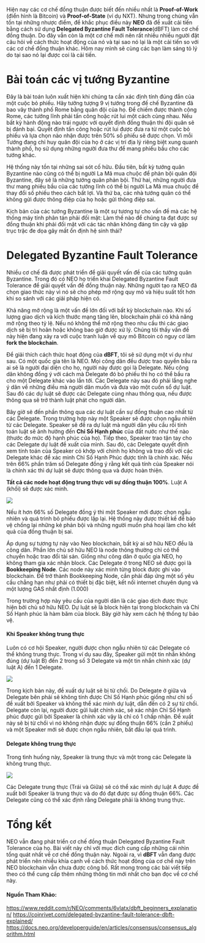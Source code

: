 Hiện nay các cơ chế đồng thuận được biết đến nhiều nhất là **Proof-of-Work** (điển hình là Bitcoin) và **Proof-of-State** (ví dụ NXT). Nhưng trong chúng vẫn tồn tại những nhược điểm, để khắc phục  điều này **NEO** đã đề xuất cải tiến bằng cách sử dụng **Delegated Byzantine Fault Tolerance**(dBFT) làm cơ chế đồng thuận. Do đây vẫn còn là một cơ chế mới nên rất nhiều nhiều người đặt câu hỏi về cách thức hoạt động của nó và tại sao nó lại là một cải tiến so với các cơ chế đồng thuận khác. Hôm nay mình sẽ cùng các bạn làm sáng tỏ lý do tại sao nó lại được coi là cải tiến.

# Bài toán các vị tướng Byzantine
Đây là bài toán luôn xuất hiện khi chúng ta cần xác định tính đúng đắn của một cuộc bỏ phiếu. Hãy tưởng tượng 9 vị tướng trong đế chế Byzantine đã bao vây thành phố Rome bằng quân đội của họ. Để chiếm được thành công Rome, các tướng lĩnh phải tấn công hoặc rút lui một cách cùng nhau. Nếu bất kỳ hành động nào trái ngược với quyết định đồng thuận thì đội quân sẽ bị đánh bại. Quyết định tấn công hoặc rút lui được đưa ra từ một cuộc bỏ phiếu và lựa chọn nào nhận được trên 50% số phiếu sẽ được chọn. Vì mỗi Tướng đang chỉ huy quân đội của họ ở các vị trí địa lý riêng biệt xung quanh thành phố, họ sử dụng những người đưa thư để mang phiếu bầu cho các tướng khác.

Hệ thống này tồn tại những sai sót cố hữu. Đầu tiên, bất kỳ tướng quân Byzantine nào cũng có thể bị người La Mã mua chuộc để phản bội quân đội Byzantine, đây sẽ là những tướng quân phản bội. Thứ hai, những người đưa thư mang phiếu bầu của các tướng lĩnh có thể bị người La Mã mua chuộc để thay đổi số phiếu theo cách bất lợi. Và thứ ba, các nhà tướng quân có thể không gửi được thông điệp của họ hoặc gửi thông điệp sai.

Kịch bản của các tướng Byzantine là một sự tương tự cho vấn đề mà các hệ thống máy tính phân tán phải đối mặt: Làm thế nào để chúng ta đạt được sự đồng thuận khi phải đối mặt với các tác nhân không đáng tin cậy và gặp trục trặc đe dọa gây mất ổn định hệ sinh thái?

# Delegated Byzantine Fault Tolerance
Nhiều cơ chế đã được phát triển để giải quyết vấn đề của các tướng quân Byzantine. Trong đó có NEO họ triển khai Delegated Byzantine Fault Tolerance để giải quyết vấn đề đồng thuận này. Những người tạo ra NEO đã chọn giao thức này vì nó sẽ cho phép mở rộng quy mô và hiệu suất tốt hơn khi so sánh với các giải pháp hiện có.

Khả năng mở rộng là một vấn đề lớn đối với bất kỳ blockchain nào. Khi số lượng giao dịch và kích thước mạng tăng lên, blockchain phải có khả năng mở rộng theo tỷ lệ. Nếu nó không thể mở rộng theo nhu cầu thì các giao dịch sẽ bị trì hoãn hoặc không bao giờ được xử lý. Chúng tôi thấy vấn đề này hiện đang xảy ra với cuộc tranh luận về quy mô Bitcoin có nguy cơ làm **fork the blockchain**.

Để giải thích cách thức hoạt động của **dBFT**, tôi sẽ sử dụng một ví dụ như sau. Có một quốc gia tên là NEO. Mọi công dân đều được trao quyền bầu ra ai sẽ là người đại diện cho họ, người này được gọi là Delegate. Nếu công dân không đồng ý với cách mà Delegate đó bỏ phiếu thì họ có thể bầu ra cho một Delegate khác vào lần tới. Các Delegate này sau đó phải lắng nghe ý dân về những điều mà người dân muốn và đưa vào một cuốn sổ dự luật. Sau đó các dự luật sẽ được các Delegate cùng nhau thông qua, nếu được thông qua sẽ trở thành luật phát cho người dân.

Bây giờ sẽ đến phần thông qua các dự luật cần sự đồng thuận cao nhất từ các Delegate. Trong trường hợp này một Speaker sẽ được chọn ngẫu nhiên từ các Delegate. Speaker sẽ đề ra dự luật mà người dân yêu cầu rồi tính toán luật sẽ ảnh hưởng đến **Chỉ Số Hạnh phúc** của đất nước như thế nào (thước đo mức độ hạnh phúc của họ). Tiếp theo, Speaker trao tận tay cho các Delegate dự luật đề xuất của mình. Sau đó, các Delegate quyết định xem tính toán của Speaker có khớp với chính họ không và trao đổi với các Delegate khác để xác minh Chỉ Số Hạnh Phúc được tính là chính xác. Nếu trên 66% phần trăm số Delegate đồng ý rằng kết quả tính của Speaker nói là chính xác thì dự luật sẽ được thông qua và được hoàn thiện.

**Tất cả các node hoạt động trung thực với sự đồng thuận 100%**.
Luật A (khối) sẽ được xác minh.

![](https://images.viblo.asia/d534b223-2ffb-4c16-97c5-e037dc4647dc.png)

Nếu ít hơn 66% số Delegate đồng ý thì một Speaker mới được chọn ngẫu nhiên và quá trình bỏ phiếu được lặp lại. Hệ thống này được thiết kế để bảo vệ chống lại những kẻ phản bội và những người muốn phá hoại làm cho kết quả của đồng thuận bị sai.

Áp dụng sự tương tự này vào Neo blockchain, bất kỳ ai sở hữu NEO đều là công dân. Phần lớn chủ sở hữu NEO là node thông thường chỉ có thể chuyển hoặc trao đổi tài sản. Giống như công dân ở quốc gia NEO, họ không tham gia xác nhận block. Các Delegate ở trong NEO sẽ được gọi là **Bookkeeping Node**. Các node này xác minh từng block được ghi vào blockchain. Để trở thành Bookkeeping Node, cần phải đáp ứng một số yêu cầu chẳng hạn như phải có thiết bị đặc biệt, kết nối internet chuyên dụng và một lượng GAS nhất định (1.000)

Trong trường hợp này yêu cầu của người dân là các giao dịch được thực hiện bởi chủ sở hữu NEO. Dự luật sẽ là block hiện tại trong blockchain và Chỉ Số Hạnh phúc là hàm băm của block. Bây giờ hãy xem cách hệ thống tự bảo vệ.

#### Khi Speaker không trung thực
Luôn có cơ hội Speaker, người được chọn ngẫu nhiên từ các Delegate có thể không trung thực. Trong ví dụ sau đây, Speaker gửi một tin nhắn không đúng (dự luật B) đến 2 trong số 3 Delegate và một tin nhắn chính xác (dự luật A) đến 1 Delegate.

![](https://images.viblo.asia/ad116d78-ce7a-4c91-ba14-39713b49ecab.png)

Trong kịch bản này, đề xuất dự luật sẽ bị từ chối. Do Delegate ở giữa và Delegate bên phải sẽ không tính được Chỉ Số Hạnh phúc giống như chỉ số đề xuất bởi Speaker và không thể xác minh dự luật, dẫn đến có 2 sự từ chối. Delegate còn lại, người được gửi luật chính xác, sẽ xác nhận Chỉ Số Hạnh phúc được gửi bởi Speaker là chính xác vậy là chỉ có 1 chấp nhận. Đề xuất này sẽ bị từ chối vì nó không nhận được sự đồng thuận 66% (cần 2 phiếu) và một Speaker mới sẽ được chọn ngẫu nhiên, bắt đầu lại quá trình.

#### Delegate không trung thực
Trong tình huống này, Speaker là trung thực và một trong các Delegate là không trung thực.

![](https://images.viblo.asia/cd496a14-2e4e-42d5-af25-d5cc44e3e8f0.png)

Các Delegate trung thực (Trái và Giữa) sẽ có thể xác minh dự luật A được đề xuất bởi Speaker là trung thực và do đó đạt được sự đồng thuận 66%. Các Delegate cũng có thể xác định rằng Delegate phải là không trung thực.

# Tổng kết
NEO vẫn đang phát triển cơ chế đồng thuận Delegated Byzantine Fault Tolerance của họ. Bài viết này chỉ với mục đích cung cấp những cái nhìn tổng quát nhất về cơ chế đồng thuận này. Ngoài ra, vì **dBFT** vẫn đang được phát triển nên nhiều khía cạnh về cách thức hoạt đông của cơ chế này trên NEO blockchain vẫn chưa được công bố. Rất mong trong các bài viết tiếp theo có thể cung cấp thêm những thông tin mới nhất cho bạn đọc về cơ chế này.

#### Nguồn Tham Khảo: 
https://www.reddit.com/r/NEO/comments/6vlatx/dbft_beginners_explanation/
https://coinrivet.com/delegated-byzantine-fault-tolerance-dbft-explained/
https://docs.neo.org/developerguide/en/articles/consensus/consensus_algorithm.html